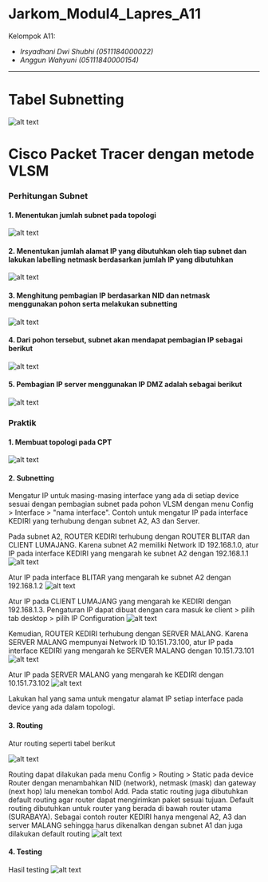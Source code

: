 # Jarkom_Modul4_Lapres_A11
Kelompok A11:
* _Irsyadhani Dwi Shubhi (0511184000022)_
* _Anggun Wahyuni (05111840000154)_

----------------------------------------------------------------
# Tabel Subnetting
![alt text](/img/tabel.png)

# Cisco Packet Tracer dengan metode VLSM

### Perhitungan Subnet

#### 1. Menentukan jumlah subnet pada topologi
![alt text](/img/vlsm_1.png)

#### 2. Menentukan jumlah alamat IP yang dibutuhkan oleh tiap subnet dan lakukan labelling netmask berdasarkan jumlah IP yang dibutuhkan
![alt text](/img/vlsm_2.png)

#### 3. Menghitung pembagian IP berdasarkan NID dan netmask menggunakan pohon serta melakukan subnetting
![alt text](/img/vlsm_3.png)

#### 4. Dari pohon tersebut, subnet akan mendapat pembagian IP sebagai berikut
![alt text](/img/vlsm_4.png)

#### 5. Pembagian IP server menggunakan IP DMZ adalah sebagai berikut
![alt text](/img/vlsm_5.png)

### Praktik

#### 1. Membuat topologi pada CPT
![alt text](/img/vlsm_6.png)

#### 2. Subnetting
Mengatur IP untuk masing-masing interface yang ada di setiap device sesuai dengan pembagian subnet pada pohon VLSM dengan menu Config > Interface > "nama interface". Contoh untuk mengatur IP pada interface KEDIRI yang terhubung dengan subnet A2, A3 dan Server.

Pada subnet A2, ROUTER KEDIRI terhubung dengan ROUTER BLITAR dan CLIENT LUMAJANG.
Karena subnet A2 memiliki Network ID 192.168.1.0, atur IP pada interface KEDIRI yang mengarah ke subnet A2 dengan 192.168.1.1
![alt text](/img/vlsm_7.png)

Atur IP pada interface BLITAR yang mengarah ke subnet A2 dengan 192.168.1.2
![alt text](/img/vlsm_8.png)

Atur IP pada CLIENT LUMAJANG yang mengarah ke KEDIRI dengan 192.168.1.3. Pengaturan IP dapat dibuat dengan cara masuk ke client > pilih tab desktop > pilih IP Configuration
![alt text](/img/vlsm_9.png)

Kemudian, ROUTER KEDIRI terhubung dengan SERVER MALANG. Karena SERVER MALANG mempunyai Network ID 10.151.73.100, atur IP pada interface KEDIRI yang mengarah ke SERVER MALANG dengan 10.151.73.101
![alt text](/img/vlsm_10.PNG)

Atur IP pada SERVER MALANG yang mengarah ke KEDIRI dengan 10.151.73.102
![alt text](/img/vlsm_11.png)

Lakukan hal yang sama untuk mengatur alamat IP setiap interface pada device yang ada dalam topologi.


#### 3. Routing
Atur routing seperti tabel berikut

![alt text](/img/vlsm_12.png)

Routing dapat dilakukan pada menu Config > Routing > Static pada device Router dengan menambahkan NID (network), netmask (mask) dan gateway (next hop) lalu menekan tombol Add. Pada static routing juga dibutuhkan default routing agar router dapat mengirimkan paket sesuai tujuan. Default routing dibutuhkan untuk router yang berada di bawah router utama (SURABAYA). Sebagai contoh router KEDIRI hanya mengenal A2, A3 dan server MALANG sehingga harus dikenalkan dengan subnet A1 dan juga dilakukan default routing
![alt text](/img/vlsm_13.png)

#### 4. Testing
Hasil testing
![alt text](/img/vlsm_14.png)
